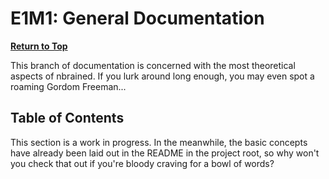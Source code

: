 # E1M1: General Documentation

**[Return to Top](../index.md)**

This branch of documentation is concerned with the most theoretical
aspects of nbrained. If you lurk around long enough, you may even
spot a roaming Gordom Freeman...

## Table of Contents

This section is a work in progress. In the meanwhile, the basic concepts have already
been laid out in the README in the project root, so why won't you check that out if
you're bloody craving for a bowl of words?
